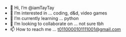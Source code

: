 - 👋 Hi, I’m @iamTayTay
- 👀 I’m interested in ... coding, d&d, video games
- 🌱 I’m currently learning ... python
- 💞️ I’m looking to collaborate on ... not sure tbh
- 📫 How to reach me ... t0110000101111001@gmail.com

<!---
iamTayTay/iamTayTay is a ✨ special ✨ repository because its `README.md` (this file) appears on your GitHub profile.
You can click the Preview link to take a look at your changes.
--->
